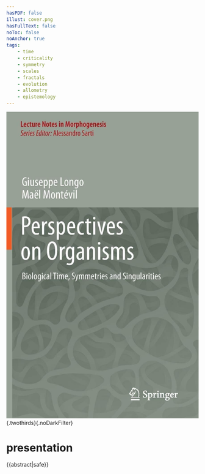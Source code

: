```yaml
---
hasPDF: false
illust: cover.png
hasFullText: false
noToc: false
noAnchor: true
tags: 
    - time
    - criticality
    - symmetry
    - scales
    - fractals
    - evolution
    - allometry
    - epistemology
---
```


![{{title}}-cover](cover.png){.twothirds}{.noDarkFilter}

#  presentation

{{abstract|safe}}
